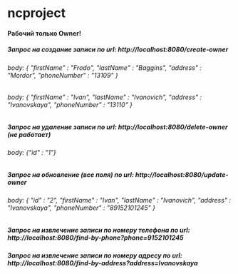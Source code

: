 # ncproject
#### Рабочий только Owner!
##### Запрос на создание записи по url: http://localhost:8080/create-owner
###### body: { "firstName" : "Frodo", "lastName" : "Baggins", "address" : "Mordor", "phoneNumber" : "13109" }
###### body: { "firstName" : "Ivan", "lastName" : "Ivanovich", "address" : "Ivanovskaya", "phoneNumber" : "13110" }
##### Запрос на удаление записи по url: http://localhost:8080/delete-owner (не работает)
###### body: {"id" : "1"}
##### Запрос на обновление (все поля) по url: http://localhost:8080/update-owner
###### body: { "id" : "2", "firstName" : "Ivan", "lastName" : "Ivanovich", "address" : "Ivanovskaya", "phoneNumber" : "89152101245" }
##### Запрос на извлечение записи по номеру телефона по url: http://localhost:8080/find-by-phone?phone=9152101245
##### Запрос на извлечение записи по номеру адресу по url: http://localhost:8080/find-by-address?address=Ivanovskaya

